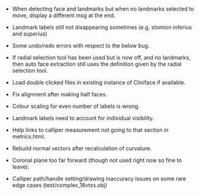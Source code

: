 - When detecting face and landmarks but when no landmarks selected to move, display a different msg at the end.

- Landmark labels still not disappearing sometimes (e.g. stomion inferius and superius)

- Some undo/redo errors with respect to the below bug.

- If radial selection tool has been used but is now off, and no landmarks, then auto
face extraction still uses the definition given by the radial selection tool.

- Load double clicked files in existing instance of Cliniface if available.

- Fix alignment after making half faces.

- Colour scaling for even number of labels is wrong.

- Landmark labels need to account for individual visibility.

- Help links to calliper measurement not going to that section in metrics.html.

- Rebuild normal vectors after recalculation of curvature.

- Coronal plane too far forward (though not used right now so fine to leave).
- Calliper path/handle setting/drawing inaccuracy issues on some rare edge cases (test/complex_18vtxs.obj)
